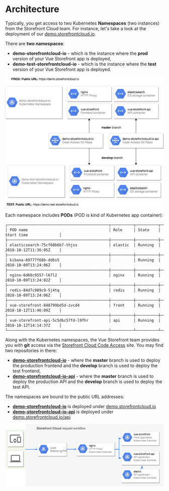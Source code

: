 # Architecture

Typically, you get access to two Kubernetes **Namespaces** (two instances) from the Storefront Cloud team. For instance, let's take a look at the deployment of our <a href="https://demo.storefrontcloud.io">demo.storefrontcloud.io</a>. 

 There are **two namespaces**:

 - **demo-storefrontcloud-io** - which is the instance where the **prod** version of your Vue Storefront app is deployed,
 - **demo-test-storefrontcloud-io** - which is the instance where the **test** version of your Vue Storefront app is deployed.

<img src="/doc/architecture-diagram.png" />

 Each namespace includes **PODs** (POD is kind of Kubernetes app container):

 ```
┌─────────────────────────────────────────────┬──────────┬──────────┬─────────────────────────┐
│ POD name                                    │ Role     │ State    │ Start time              │
├─────────────────────────────────────────────┼──────────┼──────────┼─────────────────────────┤
│ elasticsearch-75cf68b6b7-thjsx              │ elastic  │ Running  │ 2018-10-12T11:36:05Z    │
├─────────────────────────────────────────────┼──────────┼──────────┼─────────────────────────┤
│ kibana-69777f68b-dd6s5                      │          │ Running  │ 2018-10-09T13:24:06Z    │
├─────────────────────────────────────────────┼──────────┼──────────┼─────────────────────────┤
│ nginx-6d68c9557-l67l2                       │ nginx    │ Running  │ 2018-10-09T13:24:02Z    │
├─────────────────────────────────────────────┼──────────┼──────────┼─────────────────────────┤
│ redis-84d7c989c9-5j4tq                      │ redis    │ Running  │ 2018-10-09T13:24:06Z    │
├─────────────────────────────────────────────┼──────────┼──────────┼─────────────────────────┤
│ vue-storefront-848799bd5d-zvcd4             │ front    │ Running  │ 2018-10-12T11:46:09Z    │
├─────────────────────────────────────────────┼──────────┼──────────┼─────────────────────────┤
│ vue-storefront-api-5c5dbc57fd-l9fhr         │ api      │ Running  │ 2018-10-12T14:14:37Z    │
└─────────────────────────────────────────────┴──────────┴──────────┴─────────────────────────┘
```

Along with the Kubernetes namespaces, the Vue Storefront team provides you with **git** access via the <a href="https://code.vuestorefront.io">Storefront Cloud Code Access</a> site. You may find two repositories in there:

- <a href="https://code.storefrontcloud.io/Divante/demo-storefrontcloud-io">**demo-storefrontcloud-io**</a> - where the **master** branch is used to deploy the production frontend and the **develop** branch is used to deploy the test frontend,
- <a href="https://code.storefrontcloud.io/Divante/demo-storefrontcloud-io-api">**demo-storefrontcloud-io-api**</a> - where the **master** branch is used to deploy the production API and the **develop** branch is used to deploy the test API.

The namespaces are bound to the public URL addresses:

- <a href="https://code.storefrontcloud.io/Divante/demo-storefrontcloud-io">**demo-storefrontcloud-io**</a> is deployed under <a href="https://demo.storefrontcloud.io">demo.storefrontcloud.io</a>
- <a href="https://code.storefrontcloud.io/Divante/demo-storefrontcloud-io-api">**demo-storefrontcloud-io-api**</a> is deployed under <a href="https://demo.storefrontcloud.io/api">demo.storefrontcloud.io/api</a>


<img src="/doc/user-flow-diagram.png" />
